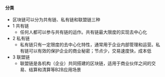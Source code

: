 #### 分类

- 区块链可以分为共有链、私有链和联盟链三种
- 1 共有链
    - 任何人都可以参与共有链的运作。共有链最大限度的实现去中心化
- 2 私有链
    - 私有链只有一定限度的去中心化特性，通常用于企业内部管理和运营。私有链可以有效的保护企业的商业秘密；节点少，交易速度快，成本低
- 3 联盟链
    - 联盟链是各机构（企业）共同搭建的区块链，适用于商业伙伴之间的交易、结算和清算等B2B应用场景